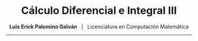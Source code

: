 <div align="center">

<h1 style="font-size:28px;">Cálculo Diferencial e Integral III</h1>

<p><b>Luis Erick Palomino Galván</b> &nbsp;&nbsp;|&nbsp;&nbsp; Licenciatura en Computación Matemática</p>

<hr>

</div>
